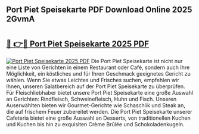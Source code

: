 ## Port Piet Speisekarte PDF Download Online 2025 2GvmA

# <h2><a href="http://gc5tj4x.nevu.top/?p=Port+Piet+Speisekarte">🔗 👉🔴 Port Piet Speisekarte 2025 PDF</a></h2>

[![Port Piet Speisekarte 2025 PDF](https://i.imgur.com/dBaPXMq.png)](http://gc5tj4x.nevu.top/?p=Port+Piet+Speisekarte)
Die Port Piet Speisekarte ist nicht nur eine Liste von Gerichten in einem Restaurant oder Café, sondern auch Ihre Möglichkeit, ein köstliches und für Ihren Geschmack geeignetes Gericht zu wählen. Wenn Sie etwas Leichtes und Frisches suchen, empfehlen wir Ihnen, unseren Salatbereich auf der Port Piet Speisekarte zu überprüfen. Für Fleischliebhaber bietet unsere Port Piet Speisekarte eine große Auswahl an Gerichten: Rindfleisch, Schweinefleisch, Huhn und Fisch. Unseren Auserwählten bieten wir Gourmet-Gerichte wie Schaschlik und Steak an, die auf frischem Feuer zubereitet werden. Die Port Piet Speisekarte unserer Cafeteria bietet eine große Auswahl an Desserts, von traditionellen Kuchen und Kuchen bis hin zu exquisiten Crème Brûlée und Schokoladenkugeln.
